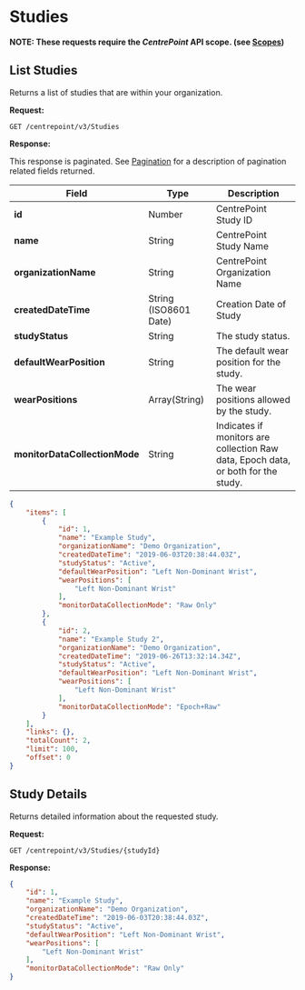 # Studies

**NOTE: These requests require the *CentrePoint* API scope. (see [Scopes](scopes.md))**

## List Studies

Returns a list of studies that are within your organization.

**Request:**

```http
GET /centrepoint/v3/Studies
```

**Response:**

This response is paginated. See [Pagination](pagination.md) for a description of pagination related fields returned.

|Field|Type|Description|
|-----|----|-----------|
|**id**|Number|CentrePoint Study ID|
|**name**|String|CentrePoint Study Name|
|**organizationName**|String|CentrePoint Organization Name|
|**createdDateTime**|String (ISO8601 Date)|Creation Date of Study|
|**studyStatus**|String|The study status.|
|**defaultWearPosition**|String|The default wear position for the study.|
|**wearPositions**|Array(String)|The wear positions allowed by the study.|
|**monitorDataCollectionMode**|String|Indicates if monitors are collection Raw data, Epoch data, or both for the study.|

```json
{
    "items": [
        {
            "id": 1,
            "name": "Example Study",
            "organizationName": "Demo Organization",
            "createdDateTime": "2019-06-03T20:38:44.03Z",
            "studyStatus": "Active",
            "defaultWearPosition": "Left Non-Dominant Wrist",
            "wearPositions": [
                "Left Non-Dominant Wrist"
            ],
            "monitorDataCollectionMode": "Raw Only"
        },
        {
            "id": 2,
            "name": "Example Study 2",
            "organizationName": "Demo Organization",
            "createdDateTime": "2019-06-26T13:32:14.34Z",
            "studyStatus": "Active",
            "defaultWearPosition": "Left Non-Dominant Wrist",
            "wearPositions": [
                "Left Non-Dominant Wrist"
            ],
            "monitorDataCollectionMode": "Epoch+Raw"
        }
    ],
    "links": {},
    "totalCount": 2,
    "limit": 100,
    "offset": 0
}
```

## Study Details

Returns detailed information about the requested study.

**Request:**

```http
GET /centrepoint/v3/Studies/{studyId}
```

**Response:**

```json
{
    "id": 1,
    "name": "Example Study",
    "organizationName": "Demo Organization",
    "createdDateTime": "2019-06-03T20:38:44.03Z",
    "studyStatus": "Active",
    "defaultWearPosition": "Left Non-Dominant Wrist",
    "wearPositions": [
        "Left Non-Dominant Wrist"
    ],
    "monitorDataCollectionMode": "Raw Only"
}
